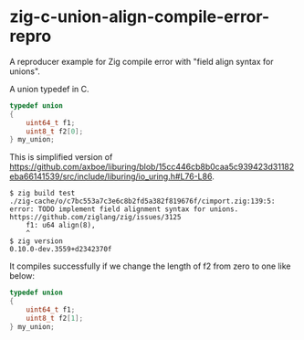 zig-c-union-align-compile-error-repro
=====================================

A reproducer example for Zig compile error with
"field align syntax for unions".

A union typedef in C.

```c
typedef union
{
    uint64_t f1;
    uint8_t f2[0];
} my_union;
```

This is simplified version of
https://github.com/axboe/liburing/blob/15cc446cb8b0caa5c939423d31182eba66141539/src/include/liburing/io_uring.h#L76-L86.

```
$ zig build test
./zig-cache/o/c7bc553a7c3e6c8b2fd5a382f819676f/cimport.zig:139:5: error: TODO implement field alignment syntax for unions. https://github.com/ziglang/zig/issues/3125
    f1: u64 align(8),
    ^
$ zig version
0.10.0-dev.3559+d2342370f
```

It compiles successfully if we change the length of f2 from zero to one like below:

```c
typedef union
{
    uint64_t f1;
    uint8_t f2[1];
} my_union;
```

